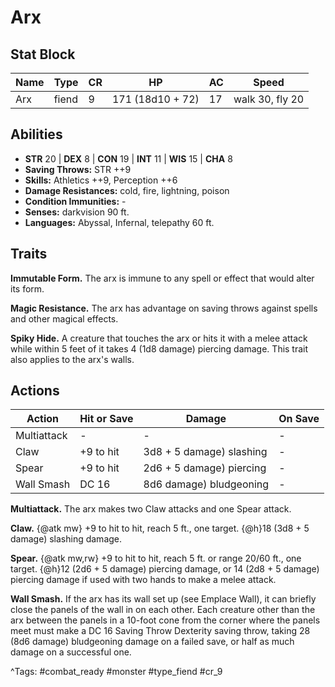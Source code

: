 # Arx

## Stat Block

| Name | Type | CR | HP | AC | Speed |
|------|------|----|----|----|-------|
| Arx | fiend | 9 | 171 (18d10 + 72) | 17 | walk 30, fly 20 |

## Abilities

- **STR** 20 | **DEX** 8 | **CON** 19 | **INT** 11 | **WIS** 15 | **CHA** 8
- **Saving Throws:** STR ++9  
- **Skills:** Athletics ++9, Perception ++6  
- **Damage Resistances:** cold, fire, lightning, poison  
- **Condition Immunities:** -  
- **Senses:** darkvision 90 ft.  
- **Languages:** Abyssal, Infernal, telepathy 60 ft.

## Traits

**Immutable Form.** The arx is immune to any spell or effect that would alter its form.

**Magic Resistance.** The arx has advantage on saving throws against spells and other magical effects.

**Spiky Hide.** A creature that touches the arx or hits it with a melee attack while within 5 feet of it takes 4 (1d8 damage) piercing damage. This trait also applies to the arx's walls.


## Actions

| Action | Hit or Save | Damage | On Save |
|--------|--------------|--------|----------|
| Multiattack | - | - | - |
| Claw | +9 to hit | 3d8 + 5 damage) slashing | - |
| Spear | +9 to hit | 2d6 + 5 damage) piercing | - |
| Wall Smash | DC 16 | 8d6 damage) bludgeoning | - |

**Multiattack.** The arx makes two Claw attacks and one Spear attack.

**Claw.** {@atk mw} +9 to hit to hit, reach 5 ft., one target. {@h}18 (3d8 + 5 damage) slashing damage.

**Spear.** {@atk mw,rw} +9 to hit to hit, reach 5 ft. or range 20/60 ft., one target. {@h}12 (2d6 + 5 damage) piercing damage, or 14 (2d8 + 5 damage) piercing damage if used with two hands to make a melee attack.

**Wall Smash.** If the arx has its wall set up (see Emplace Wall), it can briefly close the panels of the wall in on each other. Each creature other than the arx between the panels in a 10-foot cone from the corner where the panels meet must make a DC 16 Saving Throw Dexterity saving throw, taking 28 (8d6 damage) bludgeoning damage on a failed save, or half as much damage on a successful one.


^Tags: #combat_ready #monster #type_fiend #cr_9